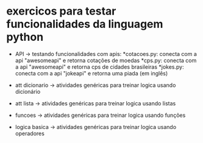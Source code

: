 # exercicos para testar funcionalidades da linguagem python

- API -> testando funcionalidades com apis:
    *cotacoes.py: conecta com a api "awesomeapi" e retorna cotações de moedas
    *cps.py: conecta com a api "awesomeapi" e retorna cps de cidades brasileiras
    *jokes.py: conecta com a api "jokeapi" e retorna uma piada (em inglês)

- att dicionario -> atividades genéricas para treinar logica usando dicionário 
- att lista -> atividades genéricas para treinar logica usando listas 
- funcoes -> atividades genéricas para treinar logica usando funções 
- logica basica -> atividades genéricas para treinar logica usando operadores 
 

